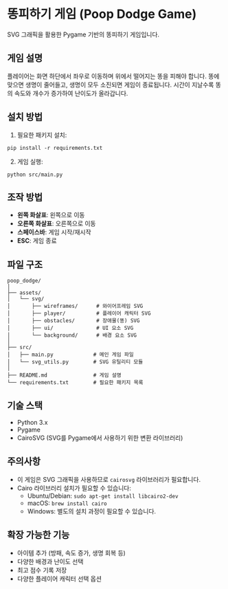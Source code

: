 # 똥피하기 게임 (Poop Dodge Game)

SVG 그래픽을 활용한 Pygame 기반의 똥피하기 게임입니다.

## 게임 설명

플레이어는 화면 하단에서 좌우로 이동하며 위에서 떨어지는 똥을 피해야 합니다. 
똥에 맞으면 생명이 줄어들고, 생명이 모두 소진되면 게임이 종료됩니다.
시간이 지날수록 똥의 속도와 개수가 증가하여 난이도가 올라갑니다.

## 설치 방법

1. 필요한 패키지 설치:
```
pip install -r requirements.txt
```

2. 게임 실행:
```
python src/main.py
```

## 조작 방법

- **왼쪽 화살표**: 왼쪽으로 이동
- **오른쪽 화살표**: 오른쪽으로 이동
- **스페이스바**: 게임 시작/재시작
- **ESC**: 게임 종료

## 파일 구조

```
poop_dodge/
│
├── assets/
│   └── svg/
│       ├── wireframes/      # 와이어프레임 SVG
│       ├── player/          # 플레이어 캐릭터 SVG
│       ├── obstacles/       # 장애물(똥) SVG
│       ├── ui/              # UI 요소 SVG
│       └── background/      # 배경 요소 SVG
│
├── src/
│   ├── main.py             # 메인 게임 파일
│   └── svg_utils.py        # SVG 유틸리티 모듈
│
├── README.md               # 게임 설명
└── requirements.txt        # 필요한 패키지 목록
```

## 기술 스택

- Python 3.x
- Pygame
- CairoSVG (SVG를 Pygame에서 사용하기 위한 변환 라이브러리)

## 주의사항

- 이 게임은 SVG 그래픽을 사용하므로 `cairosvg` 라이브러리가 필요합니다.
- Cairo 라이브러리 설치가 필요할 수 있습니다:
  - Ubuntu/Debian: `sudo apt-get install libcairo2-dev`
  - macOS: `brew install cairo`
  - Windows: 별도의 설치 과정이 필요할 수 있습니다.

## 확장 가능한 기능

- 아이템 추가 (방패, 속도 증가, 생명 회복 등)
- 다양한 배경과 난이도 선택
- 최고 점수 기록 저장
- 다양한 플레이어 캐릭터 선택 옵션
